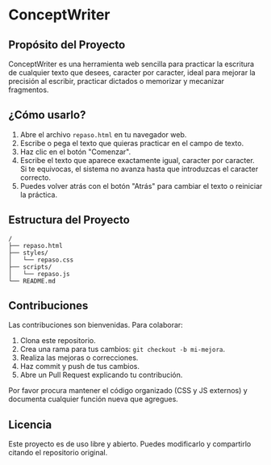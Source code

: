# ConceptWriter

## Propósito del Proyecto
ConceptWriter es una herramienta web sencilla para practicar la escritura de cualquier texto que desees, caracter por caracter, ideal para mejorar la precisión al escribir, practicar dictados o memorizar y mecanizar fragmentos.

## ¿Cómo usarlo?
1. Abre el archivo `repaso.html` en tu navegador web.
2. Escribe o pega el texto que quieras practicar en el campo de texto.
3. Haz clic en el botón "Comenzar".
4. Escribe el texto que aparece exactamente igual, caracter por caracter. Si te equivocas, el sistema no avanza hasta que introduzcas el caracter correcto.
5. Puedes volver atrás con el botón "Atrás" para cambiar el texto o reiniciar la práctica.

## Estructura del Proyecto
```
/
├── repaso.html
├── styles/
│   └── repaso.css
├── scripts/
│   └── repaso.js
└── README.md
```

## Contribuciones
Las contribuciones son bienvenidas. Para colaborar:
1. Clona este repositorio.
2. Crea una rama para tus cambios: `git checkout -b mi-mejora`.
3. Realiza las mejoras o correcciones.
4. Haz commit y push de tus cambios.
5. Abre un Pull Request explicando tu contribución.

Por favor procura mantener el código organizado (CSS y JS externos) y documenta cualquier función nueva que agregues.

## Licencia
Este proyecto es de uso libre y abierto. Puedes modificarlo y compartirlo citando el repositorio original.